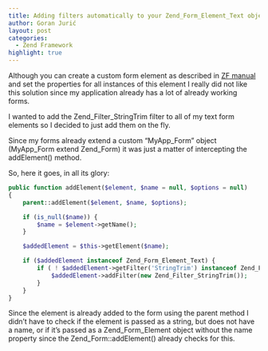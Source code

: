 ```yaml
---
title: Adding filters automatically to your Zend_Form_Element_Text objects
author: Goran Jurić
layout: post
categories:
  - Zend Framework
highlight: true
---
```

Although you can create a custom form element as described in [ZF manual][1] and set the properties for all instances of this element I really did not like this solution since my application already has a lot of already working forms.

I wanted to add the Zend\_Filter\_StringTrim filter to all of my text form elements so I decided to just add them on the fly.

Since my forms already extend a custom &#8220;MyApp\_Form&#8221; object (MyApp\_Form extend Zend_Form) it was just a matter of intercepting the addElement() method.

So, here it goes, in all its glory:

~~~php
public function addElement($element, $name = null, $options = null)
{
    parent::addElement($element, $name, $options);

    if (is_null($name)) {
        $name = $element->getName();
    }

    $addedElement = $this->getElement($name);

    if ($addedElement instanceof Zend_Form_Element_Text) {
        if ( ! $addedElement->getFilter('StringTrim') instanceof Zend_Filter_Interface ) {
            $addedElement->addFilter(new Zend_Filter_StringTrim());
        }
    }
}
~~~

Since the element is already added to the form using the parent method I didn&#8217;t have to check if the element is passed as a string, but does not have a name, or if it&#8217;s passed as a Zend\_Form\_Element object without the name property since the Zend_Form::addElement() already checks for this.

 [1]: http://framework.zend.com/manual/en/zend.form.elements.html#zend.form.elements.custom